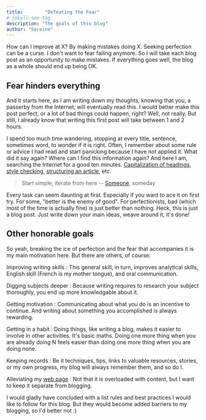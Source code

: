 ```yaml
---
title:        "Defeating the Fear"
# jekyll-seo-tag
description: "The goals of this blog"
author: "Soreine"
---
```


<p class="lead">
How can I improve at X? By making mistakes doing X. Seeking perfection can be a curse. I don't want to fear failing anymore. So I will take each blog post as an opportunity to make mistakes. If everything goes well, the blog as a whole should end up being OK.
</p>

## Fear hinders everything

And it starts here, as I am writing down my thoughts, knowing that you, a passerby from the Internet, will eventually read this. I would better make this post perfect, or a lot of bad things could happen, right? Well, not really. But still, I already know that writing this first post will take between 1 and 2 hours.

I spend too much time wandering, stopping at every title, sentence, sometimes word, to wonder if it is right. Often, I remember about some rule or advice I had read and start panicking because I have not applied it. What did it say again? Where can I find this information again? And here I am, searching the Internet for a good ten minutes. [Capitalization of headings](http://titlecapitalization.com/), [style checking](http://www.hemingwayapp.com/), [structuring an article](http://engineerwriting.jottit.com/), etc.

> Start simple, iterate from here
> -- [Someone](https://twitter.com/SamyPesse), someday

Every task can seem daunting at first. Especially if you want to ace it on first try.
For some, "better is the enemy of good". For perfectionists, bad (which most of the time is actually fine) is just better than nothing. Heck, this is just a blog post. Just write down your main ideas, weave around it, it's done!

## Other honorable goals

So yeah, breaking the ice of perfection and the fear that accompanies it is my main motivation here. But there are others, of course:

Improving writing skills
: This general skill, in turn, improves analytical skills, English skill (French is my mother tongue), and oral communication.

Digging subjects deeper
: Because writing requires to research your subject thoroughly, you end up more knowledgable about it.

Getting motivation
: Communicating about what you do is an incentive to continue. And writing about something you accomplished is always rewarding.

Getting in a habit
: Doing things, like writing a blog, makes it easier to involve in other activities. It's basic maths. Doing one more thing when you are already doing N feels easier than doing one more thing when you are doing none.

Keeping records
: Be it techniques, tips, links to valuable resources, stories, or my own progress, my blog will always remember them, and so do I.

Alleviating my [web page](https://soreine.github.io)
: Not that it is overloaded with content, but I want to keep it separate from blogging.


I would gladly have concluded with a list rules and best practices I would like to follow for this blog. But they would become added barriers to my blogging, so I'd better not :)




